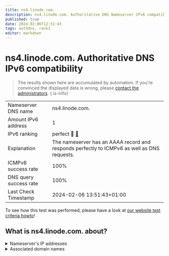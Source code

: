```yaml
---
title: ns4.linode.com.
description: ns4.linode.com. Authoritative DNS Nameserver IPv6 compatibility
published: true
date: 2024-02-06T12:51:43
tags: authdns, rank1
editor: markdown
---
```


# ns4.linode.com. Authoritative DNS IPv6 compatibility

> The results shown here are accumulated by automation. If you're convinced the displayed data is wrong, please [contact the administrators](/howto/chat). 
{.is-info}




|   |   |
| - | - |
| Nameserver DNS name | ns4.linode.com.
| Amount IPv6 address | 1
| IPv6 ranking | perfect :1st_place_medal: [🔗](/howto/ranking) |
| Explanation | The nameserver has an AAAA record and responds perfectly to ICMPv6 as well as DNS requests. |
| ICMPv6 success rate | 100%|
| DNS query success rate | 100% |
| Last Check Timestamp | 2024-02-06 13:51:43+01:00 |

To see how this test was performed, please have a look at [our website test criteria howto](/howto/testcriteria/authdns)!


## What is ns4.linode.com. about?




<details>
<summary>Nameserver's IP addresses</summary>

2400:cb00:2049:1::a29f:1b48

</details>



<details>
<summary>Associated domain names</summary>

pouchdb.com

www.sqlite.org

</details>
